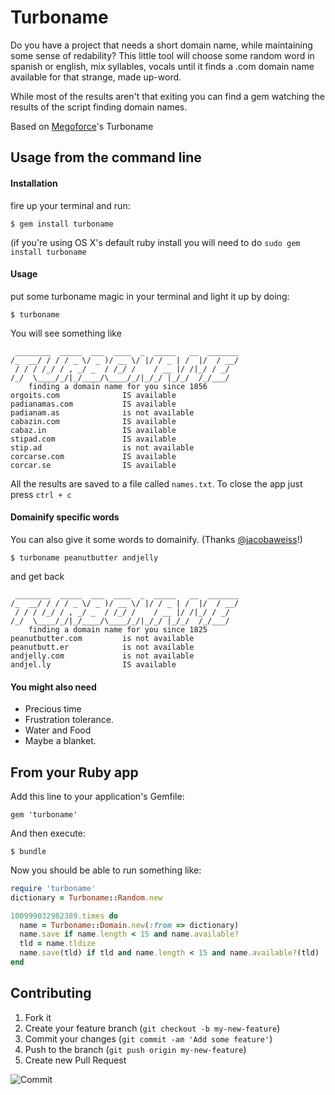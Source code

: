 # Turboname

Do you have a project that needs a short domain name, while maintaining some sense of redability?
This little tool will choose some random word in spanish or english, mix syllables, vocals until it finds a .com domain name available for that strange, made up-word.

While most of the results aren't that exiting you can find a gem watching the results of the script finding domain names.

Based on [Megoforce](https://github.com/megoforce/turboname)'s Turboname


## Usage from the command line
#### Installation
fire up your terminal and run:

    $ gem install turboname
    
(if you're using OS X's default ruby install you will need to do ```sudo gem install turboname```

####  Usage
put some turboname magic in your terminal and light it up by doing:

    $ turboname

You will see something like
```
 ________  _____  ___  ____  _  _____   __  _______
/_  __/ / / / _ \/ _ )/ __ \/ |/ / _ | /  |/  / __/
 / / / /_/ / , _/ _  / /_/ /    / __ |/ /|_/ / _/
/_/  \____/_/|_/____/\____/_/|_/_/ |_/_/  /_/___/
    finding a domain name for you since 1856
orgoits.com              IS available
padianamas.com           IS available
padianam.as              is not available
cabazin.com              IS available
cabaz.in                 IS available
stipad.com               IS available
stip.ad                  is not available
corcarse.com             IS available
corcar.se                IS available
```

All the results are saved to a file called ```names.txt```.
To close the app just press ```ctrl + c```

#### Domainify specific words

You can also give it some words to domainify. (Thanks [@jacobaweiss](https://github.com/eljojo/turboname/pull/1)!)

    $ turboname peanutbutter andjelly

and get back 

```
 ________  _____  ___  ____  _  _____   __  _______
/_  __/ / / / _ \/ _ )/ __ \/ |/ / _ | /  |/  / __/
 / / / /_/ / , _/ _  / /_/ /    / __ |/ /|_/ / _/  
/_/  \____/_/|_/____/\____/_/|_/_/ |_/_/  /_/___/  
    finding a domain name for you since 1825
peanutbutter.com         is not available
peanutbutt.er            is not available
andjelly.com             is not available
andjel.ly                IS available
```

#### You might also need
- Precious time
- Frustration tolerance.
- Water and Food
- Maybe a blanket.

## From your Ruby app

Add this line to your application's Gemfile:

    gem 'turboname'

And then execute:

    $ bundle
    
Now you should be able to run something like:

```ruby
require 'turboname'
dictionary = Turboname::Random.new

100999032982389.times do
  name = Turboname::Domain.new(:from => dictionary)
  name.save if name.length < 15 and name.available?
  tld = name.tldize
  name.save(tld) if tld and name.length < 15 and name.available?(tld)
end
```

## Contributing

1. Fork it
2. Create your feature branch (`git checkout -b my-new-feature`)
3. Commit your changes (`git commit -am 'Add some feature'`)
4. Push to the branch (`git push origin my-new-feature`)
5. Create new Pull Request

![Commit](http://i.imgur.com/jQL14.png)
